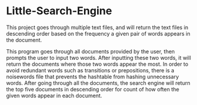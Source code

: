 # Little-Search-Engine
This project goes through multiple text files, and will return the text files in descending order based on the frequency a given pair of words appears in the document.

This program goes through all documents provided by the user, then prompts the user to input two words. After inputting these two words, it will return the documents where those two words appear the most. In order to avoid redundant words such as transitions or prepositions, there is a noisewords file that prevents the hashtable from hashing unnecessary words. After going through all the documents, the search engine will return the top five documents in descending order for count of how often the given words appear in each document.
